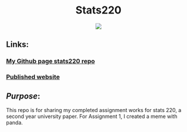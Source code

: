 <h1 align="center">
 Stats220
</h1>

<p align="center">
  <img src="https://c.tenor.com/k0LBjTwSawMAAAAM/puppy-hi.gif" />
</p>


## Links:

### [My Github page stats220 repo](https://github.com/BananaStats/stats220)

### [Published website](https://bananastats.github.io/stats220/)

## *Purpose*: 
This repo is for sharing my completed assignment works for stats 220, a second year university paper. For Assignment 1, I created a meme with panda.

